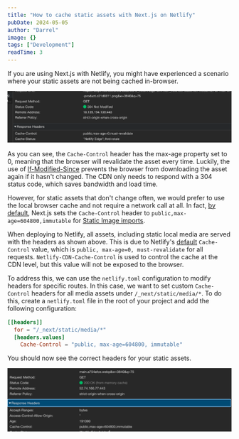 ```yaml
---
title: "How to cache static assets with Next.js on Netlify"
pubDate: 2024-05-05
author: "Darrel"
image: {}
tags: ["Development"]
readTime: 3
---
```


If you are using Next.js with Netlify, you might have experienced a scenario where your static assets are not being cached in-browser.

![static asset response](./images/static-asset-response.png)

As you can see, the `Cache-Control` header has the max-age property set to 0, meaning that the browser will revalidate the asset every time. Luckily, the use of [If-Modified-Since](https://developer.mozilla.org/en-US/docs/Web/HTTP/Headers/If-Modified-Since) prevents the browser from downloading the asset again if it hasn't changed. The CDN only needs to respond with a 304 status code, which saves bandwidth and load time.

However, for static assets that don't change often, we would prefer to use the local browser cache and not require a network call at all. In fact, [by default](public,max-age=604800,immutable), Next.js sets the `Cache-Control` header to `public,max-age=604800,immutable` for [Static Image imports](https://nextjs.org/docs/app/building-your-application/optimizing/images#local-images).

When deploying to Netlify, all assets, including static local media are served with the headers as shown above. This is due to Netlify's [default](https://docs.netlify.com/platform/caching/#default-values) `Cache-Control` value, which is `public, max-age=0, must-revalidate` for all requests. `Netlify-CDN-Cache-Control` is used to control the cache at the CDN level, but this value will not be exposed to the browser.

To address this, we can use the `netlify.toml` configuration to modify headers for specific routes. In this case, we want to set custom `Cache-Control` headers for all media assets under `/_next/static/media/*`. To do this, create a `netlify.toml` file in the root of your project and add the following configuration:

```toml
[[headers]]
  for = "/_next/static/media/*"
  [headers.values]
    Cache-Control = "public, max-age=604800, immutable"
```

You should now see the correct headers for your static assets.

![cached response](./images/cached-response.png)
